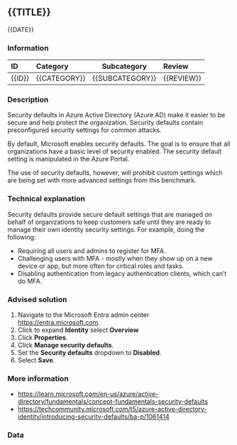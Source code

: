 ## {{TITLE}}

{{DATE}}

###  Information

| ID     | Category     | Subcategory     | Review     |
| :----- | :----------- | --------------- | :--------- |
| {{ID}} | {{CATEGORY}} | {{SUBCATEGORY}} | {{REVIEW}} |

### Description

Security defaults in Azure Active Directory (Azure AD) make it easier to be secure and help protect the organization. Security defaults contain preconfigured security settings for common attacks.

By default, Microsoft enables security defaults. The goal is to ensure that all organizations have a basic level of security enabled. The security default setting is manipulated in the Azure Portal.

The use of security defaults, however, will prohibit custom settings which are being set with more advanced settings from this benchmark.

### Technical explanation

Security defaults provide secure default settings that are managed on behalf of organizations to keep customers safe until they are ready to manage their own identity security settings.
For example, doing the following:

- Requiring all users and admins to register for MFA.
- Challenging users with MFA - mostly when they show up on a new device or app, but more often for critical roles and tasks.
- Disabling authentication from legacy authentication clients, which can’t do MFA.

### Advised solution

1. Navigate to the Microsoft Entra admin center https://entra.microsoft.com.
2. Click to expand **Identity** select **Overview**
3. Click **Properties**.
4. Click **Manage security defaults**.
5. Set the **Security defaults** dropdown to **Disabled**.
6. Select **Save**.

### More information

- https://learn.microsoft.com/en-us/azure/active-directory/fundamentals/concept-fundamentals-security-defaults
- https://techcommunity.microsoft.com/t5/azure-active-directory-identity/introducing-security-defaults/ba-p/1061414

### Data